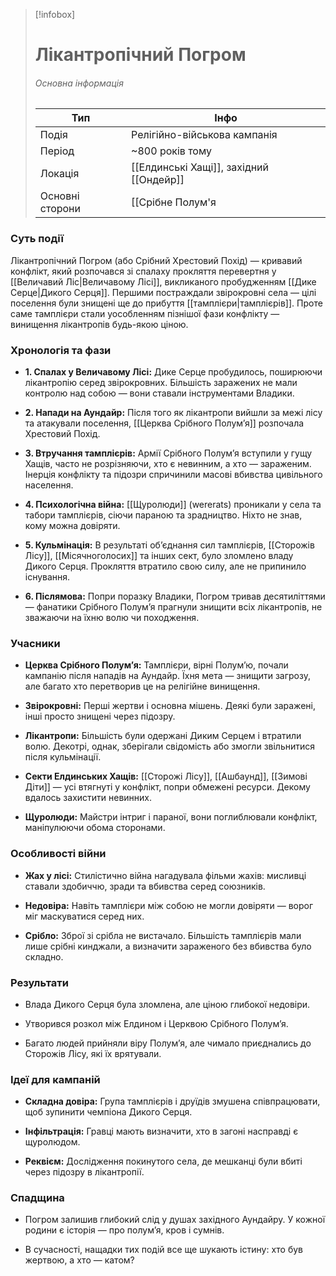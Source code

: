 > [!infobox]
> 
> # Лікантропічний Погром
> 
> ###### Основна інформація
> 
> |Тип|Інфо|
> |---|---|
> |Подія|Релігійно-військова кампанія|
> |Період|~800 років тому|
> |Локація|[[Елдинські Хащі]], західний [[Ондейр]]|
> |Основні сторони|[[Срібне Полум'я|Церква Срібного Полум’я]], звірокровні, [[Сторожі Лісу]]|

### **Суть події**

Лікантропічний Погром (або Срібний Хрестовий Похід) — кривавий конфлікт, який розпочався зі спалаху прокляття перевертня у [[Величавий Ліс|Величавому Лісі]], викликаного пробудженням [[Дике Серце|Дикого Серця]]. Першими постраждали звірокровні села — цілі поселення були знищені ще до прибуття [[тамплієри|тамплієрів]]. Проте саме тамплієри стали уособленням пізнішої фази конфлікту — винищення лікантропів будь-якою ціною.

### **Хронологія та фази**

- **1. Спалах у Величавому Лісі:** Дике Серце пробудилось, поширюючи лікантропію серед звірокровних. Більшість заражених не мали контролю над собою — вони ставали інструментами Владики.
    
- **2. Напади на Аундайр:** Після того як лікантропи вийшли за межі лісу та атакували поселення, [[Церква Срібного Полум’я]] розпочала Хрестовий Похід.
    
- **3. Втручання тамплієрів:** Армії Срібного Полум’я вступили у гущу Хащів, часто не розрізняючи, хто є невинним, а хто — зараженим. Інерція конфлікту та підозри спричинили масові вбивства цивільного населення.
    
- **4. Психологічна війна:** [[Щуролюди]] (wererats) проникали у села та табори тамплієрів, сіючи параною та зрадництво. Ніхто не знав, кому можна довіряти.
    
- **5. Кульмінація:** В результаті об’єднання сил тамплієрів, [[Сторожів Лісу]], [[Місячноголосих]] та інших сект, було зломлено владу Дикого Серця. Прокляття втратило свою силу, але не припинило існування.
    
- **6. Післямова:** Попри поразку Владики, Погром тривав десятиліттями — фанатики Срібного Полум’я прагнули знищити всіх лікантропів, не зважаючи на їхню волю чи походження.
    

### **Учасники**

- **Церква Срібного Полум’я:** Тамплієри, вірні Полум’ю, почали кампанію після нападів на Аундайр. Їхня мета — знищити загрозу, але багато хто перетворив це на релігійне винищення.
    
- **Звірокровні:** Перші жертви і основна мішень. Деякі були заражені, інші просто знищені через підозру.
    
- **Лікантропи:** Більшість були одержані Диким Серцем і втратили волю. Декотрі, однак, зберігали свідомість або змогли звільнитися після кульмінації.
    
- **Секти Елдинських Хащів:** [[Сторожі Лісу]], [[Ашбаунд]], [[Зимові Діти]] — усі втягнуті у конфлікт, попри обмежені ресурси. Декому вдалось захистити невинних.
    
- **Щуролюди:** Майстри інтриг і параної, вони поглиблювали конфлікт, маніпулюючи обома сторонами.
    

### **Особливості війни**

- **Жах у лісі:** Стилістично війна нагадувала фільми жахів: мисливці ставали здобиччю, зради та вбивства серед союзників.
    
- **Недовіра:** Навіть тамплієри між собою не могли довіряти — ворог міг маскуватися серед них.
    
- **Срібло:** Зброї зі срібла не вистачало. Більшість тамплієрів мали лише срібні кинджали, а визначити зараженого без вбивства було складно.
    

### **Результати**

- Влада Дикого Серця була зломлена, але ціною глибокої недовіри.
    
- Утворився розкол між Елдином і Церквою Срібного Полум’я.
    
- Багато людей прийняли віру Полум’я, але чимало приєднались до Сторожів Лісу, які їх врятували.
    

### **Ідеї для кампаній**

- **Складна довіра:** Група тамплієрів і друїдів змушена співпрацювати, щоб зупинити чемпіона Дикого Серця.
    
- **Інфільтрація:** Гравці мають визначити, хто в загоні насправді є щуролюдом.
    
- **Реквієм:** Дослідження покинутого села, де мешканці були вбиті через підозру в лікантропії.
    

### **Спадщина**

- Погром залишив глибокий слід у душах західного Аундайру. У кожної родини є історія — про полум’я, кров і сумнів.
    
- В сучасності, нащадки тих подій все ще шукають істину: хто був жертвою, а хто — катом?